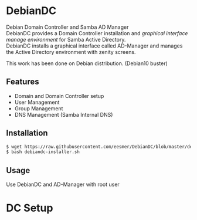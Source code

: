 # DebianDC
Debian Domain Controller and Samba AD Manager<br>
DebianDC provides a Domain Controller installation and <i>graphical interface manage environment</i> for Samba Active Directory.<br>
DebianDC installs a graphical interface called AD-Manager and manages the Active Directory environment with zenity screens.<br>

This work has been done on Debian distribution. (Debian10 buster)


## Features
- Domain and Domain Controller setup
- User Management
- Group Management
- DNS Management (Samba Internal DNS)

## Installation
```sh
$ wget https://raw.githubusercontent.com/eesmer/DebianDC/blob/master/debiandc-installer.sh
$ bash debiandc-installer.sh
```
## Usage
Use DebianDC and AD-Manager with root user
# DC Setup

